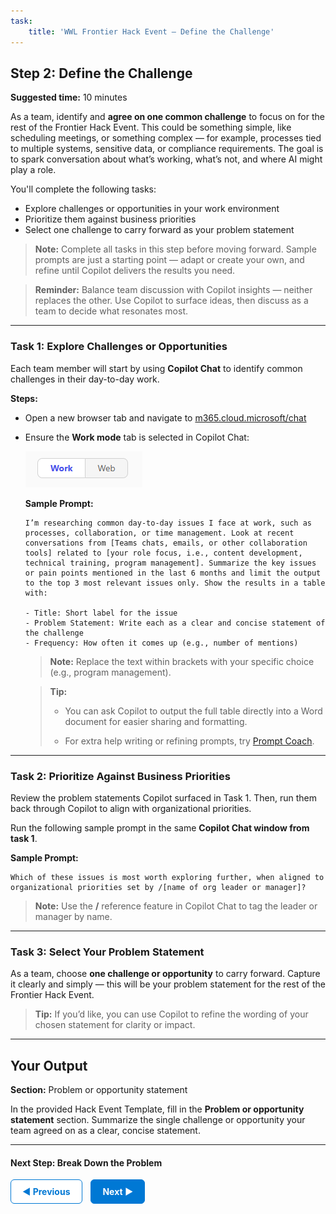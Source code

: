 ```yaml
---
task:
    title: 'WWL Frontier Hack Event – Define the Challenge'
---
```


## Step 2: Define the Challenge

**Suggested time:** 10 minutes  

As a team, identify and **agree on one common challenge** to focus on for the rest of the Frontier Hack Event. This could be something simple, like scheduling meetings, or something complex — for example, processes tied to multiple systems, sensitive data, or compliance requirements. The goal is to spark conversation about what’s working, what’s not, and where AI might play a role.

You'll complete the following tasks:

- Explore challenges or opportunities in your work environment  
- Prioritize them against business priorities  
- Select one challenge to carry forward as your problem statement  

> **Note:** Complete all tasks in this step before moving forward. Sample prompts are just a starting point — adapt or create your own, and refine until Copilot delivers the results you need.

> **Reminder:** Balance team discussion with Copilot insights — neither replaces the other. Use Copilot to surface ideas, then discuss as a team to decide what resonates most.

---

### Task 1: Explore Challenges or Opportunities  

Each team member will start by using **Copilot Chat** to identify common challenges in their day-to-day work.  

**Steps:**  
- Open a new browser tab and navigate to <a href="https://m365.cloud.microsoft/chat" target="_blank">m365.cloud.microsoft/chat</a>  
- Ensure the **Work mode** tab is selected in Copilot Chat:  

  ![Screenshot showing Work mode tab in Copilot Chat.](../Labs/Media/work-web-mode.png)  

  **Sample Prompt:**  

    ```text
    I’m researching common day-to-day issues I face at work, such as processes, collaboration, or time management. Look at recent conversations from [Teams chats, emails, or other collaboration tools] related to [your role focus, i.e., content development, technical training, program management]. Summarize the key issues or pain points mentioned in the last 6 months and limit the output to the top 3 most relevant issues only. Show the results in a table with: 
     
    - Title: Short label for the issue  
    - Problem Statement: Write each as a clear and concise statement of the challenge  
    - Frequency: How often it comes up (e.g., number of mentions) 
    ```  

  > **Note:** Replace the text within brackets with your specific choice (e.g., program management).  

  > **Tip:**
  >
  > - You can ask Copilot to output the full table directly into a Word document for easier sharing and formatting.
  >
  > -  For extra help writing or refining prompts, try <a href="https://appsource.microsoft.com/en-us/product/office/WA200007578" target="_blank">Prompt Coach</a>.

---

### Task 2: Prioritize Against Business Priorities  

Review the problem statements Copilot surfaced in Task 1. Then, run them back through Copilot to align with organizational priorities.

Run the following sample prompt in the same **Copilot Chat window from task 1**.

**Sample Prompt:**

```text
Which of these issues is most worth exploring further, when aligned to organizational priorities set by /[name of org leader or manager]?  
```

> **Note:** Use the **/** reference feature in Copilot Chat to tag the leader or manager by name.

---

### Task 3: Select Your Problem Statement

As a team, choose **one challenge or opportunity** to carry forward. Capture it clearly and simply — this will be your problem statement for the rest of the Frontier Hack Event.  

> **Tip:** If you’d like, you can use Copilot to refine the wording of your chosen statement for clarity or impact.

---

## Your Output  

**Section:** Problem or opportunity statement

In the provided Hack Event Template, fill in the **Problem or opportunity statement** section. Summarize the single challenge or opportunity your team agreed on as a clear, concise statement.

---

#### Next Step: Break Down the Problem

<a href="https://microsoftlearning.github.io/Frontier-Hack-Event/Instructions/Labs/1-kickoff-and-team-formation" 
   style="display:inline-block; padding:10px 18px; border:1px solid #0078D4; border-radius:6px; 
          background-color:#ffffff; color:#0078D4; font-weight:bold; text-decoration:none;">
   &#x25C0; Previous
</a>
<a href="https://microsoftlearning.github.io/Frontier-Hack-Event/Instructions/Labs/3-break-down-the-problem.html" 
   style="display:inline-block; padding:10px 18px; border:1px solid #0078D4; border-radius:6px; 
          background-color:#0078D4; color:#ffffff; font-weight:bold; text-decoration:none; margin-left:10px;">
   Next &#x25B6;
</a>
